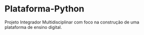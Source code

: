 # Plataforma-Python
Projeto Integrador Multidisciplinar com foco na construção de uma plataforma de ensino digital.
